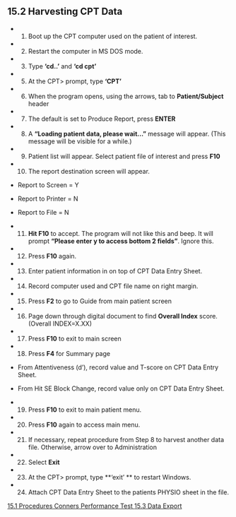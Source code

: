 ## 15.2 Harvesting CPT Data

* 1. Boot up the CPT computer used on the patient of interest.
* 2. Restart the computer in MS DOS mode.
* 3. Type **‘cd..’** and **‘cd cpt’**
* 5. At the CPT> prompt, type **‘CPT’**
* 6. When the program opens, using the arrows, tab to **Patient/Subject** header
* 7. The default is set to Produce Report, press **ENTER**
* 8. A **“Loading patient data, please wait…”** message will appear. (This message will be visible for a while.)
* 9. Patient list will appear. Select patient file of interest and press **F10**
* 10. The report destination screen will appear.

 * Report to Screen = Y
 * Report to Printer = N
 * Report to File = N

* 11. **Hit F10** to accept. The program will not like this and beep.  It will prompt **“Please enter y to access bottom 2 fields”**.  Ignore this.
* 12. Press **F10** again.
* 13. Enter patient information in on top of CPT Data Entry Sheet.
* 14. Record computer used and CPT file name on right margin.
* 15. Press **F2** to go to Guide from main patient screen
* 16. Page down through digital document to find **Overall Index** score.  (Overall INDEX=X.XX)
* 17. Press **F10** to exit to main screen
* 18. Press **F4** for Summary page

 * From Attentiveness (d’), record value and T-score on CPT Data Entry Sheet.
 * From Hit SE Block Change, record value only on CPT Data Entry Sheet.

* 19. Press **F10** to exit to main patient menu.
* 20. Press **F10** again to access main menu.
* 21. If necessary, repeat procedure from Step 8 to harvest another data file.  Otherwise, arrow over to Administration
* 22. Select **Exit**
* 23. At the CPT> prompt, type **‘exit’ ** to restart Windows.
* 24. Attach CPT Data Entry Sheet to the patients PHYSIO sheet in the file.


<div class="center">
<div class="btn-group">
  <a href=":pages_path:/manuals/conners-performance-test/15-01-procedures.md" class="btn btn-default">
    <span class="glyphicon glyphicon-chevron-left"></span>
    15.1 Procedures
  </a>

  <a href=":pages_path:/manuals/conners-performance-test" class="btn btn-default">
    <span class="glyphicon glyphicon-chevron-up"></span>
    Conners Performance Test
  </a>

  <a href=":pages_path:/manuals/conners-performance-test/15-03-data-export.md" class="btn btn-success">
    15.3 Data Export
    <span class="glyphicon glyphicon-chevron-right"></span>
  </a>
</div>
</div>
